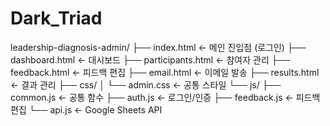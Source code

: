 # Dark_Triad

leadership-diagnosis-admin/
├── index.html          ← 메인 진입점 (로그인)
├── dashboard.html      ← 대시보드
├── participants.html   ← 참여자 관리
├── feedback.html      ← 피드백 편집
├── email.html         ← 이메일 발송
├── results.html       ← 결과 관리
├── css/
│   └── admin.css      ← 공통 스타일
└── js/
    ├── common.js      ← 공통 함수
    ├── auth.js        ← 로그인/인증
    ├── feedback.js    ← 피드백 편집
    └── api.js         ← Google Sheets API
